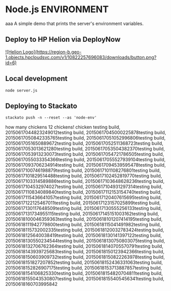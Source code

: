 # Node.js ENVIRONMENT
aaa
A simple demo that prints the server's environment variables.

## Deploy to HP Helion via DeployNow
<a href="https://deploynow.hpcloud.com/?repoUrl=https://github.com/Phanatic/node-env">
![Helion  Logo](https://region-b.geo-1.objects.hpcloudsvc.com/v1/10822257696083/downloads/button.png?id=6)
</a>

<!--
<a href="http://localhost:3000/?repoUrl=https://github.com/Phanatic/node-env">
![Helion  Logo](https://region-b.geo-1.objects.hpcloudsvc.com/v1/10822257696083/downloads/possiblenames.png?id=1)
</a>

 
![Helion  Logo](https://region-b.geo-1.objects.hpcloudsvc.com/v1/10822257696083/downloads/DeployNowButton.png?id=1)
-->
## Local development

    node server.js

## Deploying to Stackato

    stackato push -n --reset --as 'node-env'
    
    
   how many chickens
   12 chickens!
chicken
testing build, 20150617044823249012testing build, 20150617045000225878testing build, 20150617050842335765testing build, 20150617051052996806testing build, 20150617051650889672testing build, 20150617052511368723testing build, 20150617053013621280testing build, 20150617053504382370testing build, 20150617053913230073testing build, 20150617054721786505testing build, 20150617055033354366testing build, 20150617055527939104testing build, 20150617093706234914testing build, 20150617094539595478testing build, 20150617100746198879testing build, 20150617101108276801testing build, 20150617101829514488testing build, 20150617102452819770testing build, 20150617103314589886testing build, 20150617103648628236testing build, 20150617104532974027testing build, 20150617104931297314testing build, 20150617110834089840testing build, 20150617112153154740testing build, 20150617115436641057testing build, 20150617120407615695testing build, 20150617122125467011testing build, 20150617123157025899testing build, 20150617130117648509testing build, 20150617130555256133testing build, 20150617131734955115testing build, 20150617145151003162testing build, 20150618100046359363testing build, 20150618101207414195testing build, 20150618111942779800testing build, 20150618115041491982testing build, 20150618115732002335testing build, 20150618120032783424testing build, 20150618125640038419testing build, 20150618130141397122testing build, 20150618130550234544testing build, 20150618130750803075testing build, 20150618132706762364testing build, 20150618140705570791testing build, 20150618143939725683testing build, 20150618150123942366testing build, 20150618150603909732testing build, 20150618150822263978testing build, 20150618151827207852testing build, 20150618152436331063testing build, 20150618152826907175testing build, 20150618153713887857testing build, 20150618154106825330testing build, 20150618154820704811testing build, 20150618155043530807testing build, 20150618155405456341testing build, 20150618160703995842